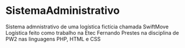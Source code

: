 # SistemaAdministrativo
Sistema admnistrativo de uma logística fictícia chamada SwiftMove Logística feito como trabalho na Etec Fernando Prestes na disciplina de PW2 nas linguagens PHP, HTML e CSS
